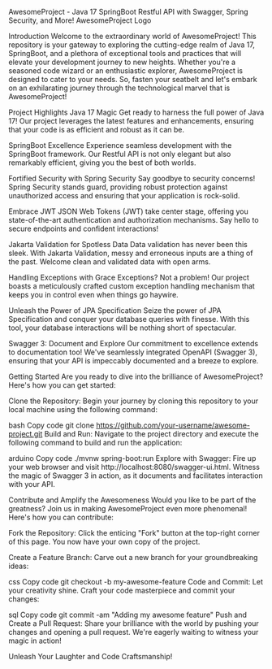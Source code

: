AwesomeProject - Java 17 SpringBoot Restful API with Swagger, Spring Security, and More!
AwesomeProject Logo

Introduction
Welcome to the extraordinary world of AwesomeProject! This repository is your gateway to exploring the cutting-edge realm of Java 17, SpringBoot, and a plethora of exceptional tools and practices that will elevate your development journey to new heights. Whether you're a seasoned code wizard or an enthusiastic explorer, AwesomeProject is designed to cater to your needs. So, fasten your seatbelt and let's embark on an exhilarating journey through the technological marvel that is AwesomeProject!

Project Highlights
Java 17 Magic
Get ready to harness the full power of Java 17! Our project leverages the latest features and enhancements, ensuring that your code is as efficient and robust as it can be.

SpringBoot Excellence
Experience seamless development with the SpringBoot framework. Our Restful API is not only elegant but also remarkably efficient, giving you the best of both worlds.

Fortified Security with Spring Security
Say goodbye to security concerns! Spring Security stands guard, providing robust protection against unauthorized access and ensuring that your application is rock-solid.

Embrace JWT
JSON Web Tokens (JWT) take center stage, offering you state-of-the-art authentication and authorization mechanisms. Say hello to secure endpoints and confident interactions!

Jakarta Validation for Spotless Data
Data validation has never been this sleek. With Jakarta Validation, messy and erroneous inputs are a thing of the past. Welcome clean and validated data with open arms.

Handling Exceptions with Grace
Exceptions? Not a problem! Our project boasts a meticulously crafted custom exception handling mechanism that keeps you in control even when things go haywire.

Unleash the Power of JPA Specification
Seize the power of JPA Specification and conquer your database queries with finesse. With this tool, your database interactions will be nothing short of spectacular.

Swagger 3: Document and Explore
Our commitment to excellence extends to documentation too! We've seamlessly integrated OpenAPI (Swagger 3), ensuring that your API is impeccably documented and a breeze to explore.

Getting Started
Are you ready to dive into the brilliance of AwesomeProject? Here's how you can get started:

Clone the Repository: Begin your journey by cloning this repository to your local machine using the following command:

bash
Copy code
git clone https://github.com/your-username/awesome-project.git
Build and Run: Navigate to the project directory and execute the following command to build and run the application:

arduino
Copy code
./mvnw spring-boot:run
Explore with Swagger: Fire up your web browser and visit http://localhost:8080/swagger-ui.html. Witness the magic of Swagger 3 in action, as it documents and facilitates interaction with your API.

Contribute and Amplify the Awesomeness
Would you like to be part of the greatness? Join us in making AwesomeProject even more phenomenal! Here's how you can contribute:

Fork the Repository: Click the enticing "Fork" button at the top-right corner of this page. You now have your own copy of the project.

Create a Feature Branch: Carve out a new branch for your groundbreaking ideas:

css
Copy code
git checkout -b my-awesome-feature
Code and Commit: Let your creativity shine. Craft your code masterpiece and commit your changes:

sql
Copy code
git commit -am "Adding my awesome feature"
Push and Create a Pull Request: Share your brilliance with the world by pushing your changes and opening a pull request. We're eagerly waiting to witness your magic in action!

Unleash Your Laughter and Code Craftsmanship!
